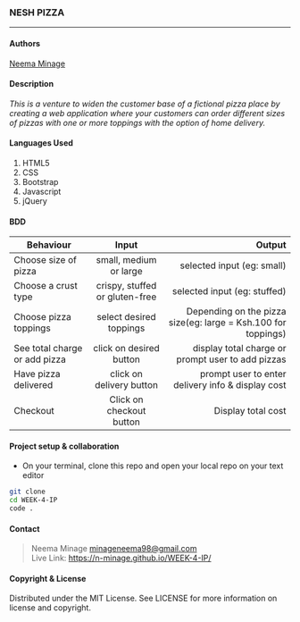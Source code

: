### **NESH PIZZA**
****
#### Authors
[Neema Minage](https://github.com/N-Minage)

#### **Description**
*This is a venture to widen the customer base of a fictional pizza place by creating a web application where your customers can order different sizes of pizzas with one or more toppings with the option of home delivery.*

#### **Languages Used**

1. HTML5 
2. CSS
3. Bootstrap
4. Javascript
5. jQuery

#### **BDD**
| Behaviour            | Input                |          Output  |
| ---------------------|:--------------------:| ----------------:|
| Choose size of pizza | small, medium or large | selected input (eg: small) |
| Choose a crust type  | crispy, stuffed or gluten-free |  selected input (eg: stuffed) |
| Choose pizza toppings| select desired toppings |    Depending on the pizza size(eg: large = Ksh.100 for toppings) |
| See total charge or add pizza | click on desired button | display total charge or prompt user to add pizzas |
| Have pizza delivered | click on delivery button | prompt user to enter delivery info & display cost |
| Checkout | Click on checkout button | Display total cost |



#### **Project setup & collaboration**
* On your terminal, clone this repo and open your local repo on your text editor
```sh
git clone 
cd WEEK-4-IP
code . 
```

#### **Contact**
>Neema Minage minageneema98@gmail.com <br>
>Live Link: https://n-minage.github.io/WEEK-4-IP/

#### **Copyright & License**
Distributed under the MIT License. See LICENSE for more information on license and copyright. 